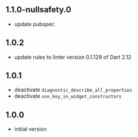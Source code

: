 ## 1.1.0-nullsafety.0

- update pubspec

## 1.0.2

- update rules to linter version 0.1.129 of Dart 2.12

## 1.0.1

- deactivate `diagnostic_describe_all_properties`
- deactivate `use_key_in_widget_constructors`

## 1.0.0

- initial version
